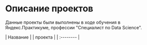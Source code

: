 # Описание проектов
Данные проекты были выполнены в ходе обучения в Яндекс.Практикуме, профессии "Специалист по Data Science".

| Название  |
| проекта   | 
| :-------- |
